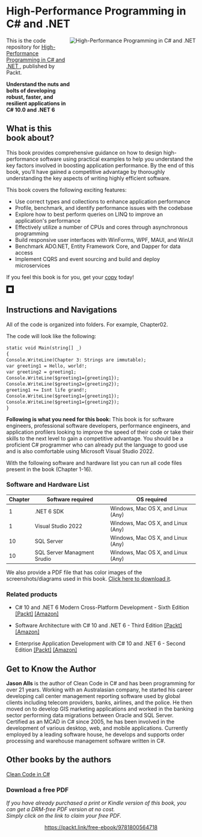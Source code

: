 


# High-Performance Programming in C# and .NET 

<a href="https://www.packtpub.com/product/high-performance-programming-in-c-and-net/9781800564718?utm_source=github&utm_medium=repository&utm_campaign="><img src="https://static.packt-cdn.com/products/9781800564718/cover/smaller" alt="High-Performance Programming in C# and .NET " height="256px" align="right"></a>

This is the code repository for [High-Performance Programming in C# and .NET ](https://www.packtpub.com/product/high-performance-programming-in-c-and-net/9781800564718?utm_source=github&utm_medium=repository&utm_campaign=), published by Packt.

**Understand the nuts and bolts of developing robust, faster, and resilient applications in C# 10.0 and .NET 6**

## What is this book about?
This book provides comprehensive guidance on how to design high-performance software using practical examples to help you understand the key factors involved in boosting application performance. By the end of this book, you’ll have gained a competitive advantage by thoroughly understanding the key aspects of writing highly efficient software.

This book covers the following exciting features:
* Use correct types and collections to enhance application performance
* Profile, benchmark, and identify performance issues with the codebase
* Explore how to best perform queries on LINQ to improve an application's performance
* Effectively utilize a number of CPUs and cores through asynchronous programming
* Build responsive user interfaces with WinForms, WPF, MAUI, and WinUI
* Benchmark ADO.NET, Entity Framework Core, and Dapper for data access
* Implement CQRS and event sourcing and build and deploy microservices

If you feel this book is for you, get your [copy](https://www.amazon.com/dp/1800564716) today!

<a href="https://www.packtpub.com/?utm_source=github&utm_medium=banner&utm_campaign=GitHubBanner"><img src="https://raw.githubusercontent.com/PacktPublishing/GitHub/master/GitHub.png" 
alt="https://www.packtpub.com/" border="5" /></a>

## Instructions and Navigations
All of the code is organized into folders. For example, Chapter02.

The code will look like the following:
```
static void Main(string[] _)
{
Console.WriteLine(Chapter 3: Strings are immutable);
var greeting1 = Hello, world!;
var greeting2 = greeting1;
Console.WriteLine($greeting1={greeting1});
Console.WriteLine($greeting2={greeting2});
greeting1 += Isnt life grand!;
Console.WriteLine($greeting1={greeting1});
Console.WriteLine($greeting1={greeting2});
}
```

**Following is what you need for this book:**
This book is for software engineers, professional software developers, performance engineers, and application profilers looking to improve the speed of their code or take their skills to the next level to gain a competitive advantage. You should be a proficient C# programmer who can already put the language to good use and is also comfortable using Microsoft Visual Studio 2022.

With the following software and hardware list you can run all code files present in the book (Chapter 1-16).
### Software and Hardware List
| Chapter | Software required | OS required |
| -------- | ------------------------------------ | ----------------------------------- |
| 1 | .NET 6 SDK | Windows, Mac OS X, and Linux (Any) |
| 1 | Visual Studio 2022 | Windows, Mac OS X, and Linux (Any) |
| 10 | SQL Server | Windows, Mac OS X, and Linux (Any) |
| 10 | SQL Server Managment Srudio | Windows, Mac OS X, and Linux (Any) |


We also provide a PDF file that has color images of the screenshots/diagrams used in this book. [Click here to download it](https://packt.link/hQmsb).

### Related products
* C# 10 and .NET 6 Modern Cross-Platform Development - Sixth Edition  [[Packt]](https://www.packtpub.com/product/c-10-and-net-6-modern-cross-platform-development-sixth-edition/9781801077361?utm_source=github&utm_medium=repository&utm_campaign=) [[Amazon]](https://www.amazon.com/dp/1801077363)

* Software Architecture with C# 10 and .NET 6 - Third Edition  [[Packt]](https://www.packtpub.com/product/software-architecture-with-c-10-and-net-6-third-edition/9781803235257?utm_source=github&utm_medium=repository&utm_campaign=) [[Amazon]](https://www.amazon.com/dp/180323525X)

* Enterprise Application Development with C# 10 and .NET 6 - Second Edition  [[Packt]](https://www.packtpub.com/product/enterprise-application-development-with-c-10-and-net-6/9781803232973?utm_source=github&utm_medium=repository&utm_campaign=) [[Amazon]](https://www.amazon.com/dp/1803232978)



## Get to Know the Author
**Jason Alls**
is the author of Clean Code in C# and has been programming for over 21 years. Working with an Australasian company, he started his career developing call center management reporting software used by global clients including telecom providers, banks, airlines, and the police. He then moved on to develop GIS marketing applications and worked in the banking sector performing data migrations between Oracle and SQL Server. Certified as an MCAD in C# since 2005, he has been involved in the development of various desktop, web, and mobile applications.
Currently employed by a leading software house, he develops and supports order processing and warehouse management software written in C#.



## Other books by the authors
[Clean Code in C# ](https://www.packtpub.com/product/clean-code-in-c/9781838982973?utm_source=github&utm_medium=repository&utm_campaign=)

### Download a free PDF

 <i>If you have already purchased a print or Kindle version of this book, you can get a DRM-free PDF version at no cost.<br>Simply click on the link to claim your free PDF.</i>
<p align="center"> <a href="https://packt.link/free-ebook/9781800564718">https://packt.link/free-ebook/9781800564718 </a> </p>